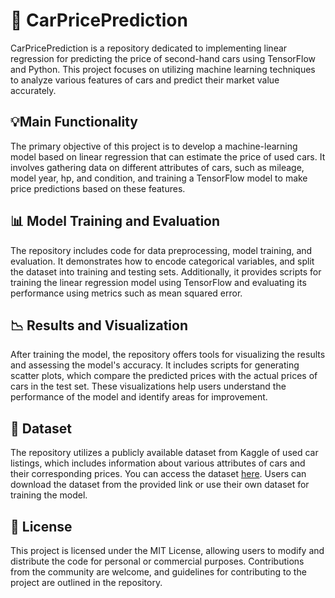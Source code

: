 # 🚗 CarPricePrediction

CarPricePrediction is a repository dedicated to implementing linear regression for predicting the price of second-hand cars using TensorFlow and Python. This project focuses on utilizing machine learning techniques to analyze various features of cars and predict their market value accurately.

## 💡Main Functionality

The primary objective of this project is to develop a machine-learning model based on linear regression that can estimate the price of used cars. It involves gathering data on different attributes of cars, such as mileage, model year, hp, and condition, and training a TensorFlow model to make price predictions based on these features.

## 📊 Model Training and Evaluation

The repository includes code for data preprocessing, model training, and evaluation. It demonstrates how to encode categorical variables, and split the dataset into training and testing sets. Additionally, it provides scripts for training the linear regression model using TensorFlow and evaluating its performance using metrics such as mean squared error.

## 📉 Results and Visualization

After training the model, the repository offers tools for visualizing the results and assessing the model's accuracy. It includes scripts for generating scatter plots, which compare the predicted prices with the actual prices of cars in the test set. These visualizations help users understand the performance of the model and identify areas for improvement.

## 📄 Dataset

The repository utilizes a publicly available dataset from Kaggle of used car listings, which includes information about various attributes of cars and their corresponding prices. You can access the dataset [here](https://www.kaggle.com/datasets/mayankpatel14/second-hand-used-cars-data-set-linear-regression?resource=download). Users can download the dataset from the provided link or use their own dataset for training the model.

## 📝 License

This project is licensed under the MIT License, allowing users to modify and distribute the code for personal or commercial purposes. Contributions from the community are welcome, and guidelines for contributing to the project are outlined in the repository.

